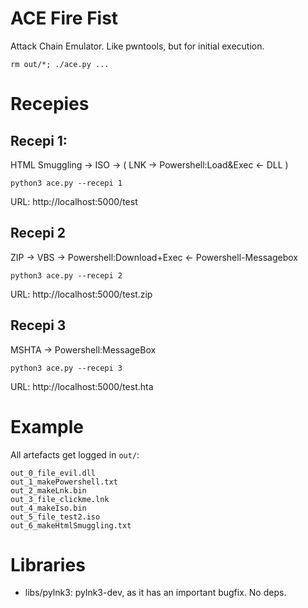 # ACE Fire Fist 

Attack Chain Emulator. Like pwntools, but for initial execution. 


```
rm out/*; ./ace.py ...
```

# Recepies

## Recepi 1: 

HTML Smuggling -> ISO -> ( LNK -> Powershell:Load&Exec <- DLL )

```
python3 ace.py --recepi 1
```

URL: http://localhost:5000/test


## Recepi 2

ZIP -> VBS -> Powershell:Download+Exec <- Powershell-Messagebox

```
python3 ace.py --recepi 2
```

URL: http://localhost:5000/test.zip


## Recepi 3

MSHTA -> Powershell:MessageBox

```
python3 ace.py --recepi 3
```

URL: http://localhost:5000/test.hta


# Example 

All artefacts get logged in `out/`:
```
out_0_file_evil.dll
out_1_makePowershell.txt
out_2_makeLnk.bin
out_3_file_clickme.lnk
out_4_makeIso.bin
out_5_file_test2.iso
out_6_makeHtmlSmuggling.txt
```


# Libraries

* libs/pylnk3: pylnk3-dev, as it has an important bugfix. No deps. 

